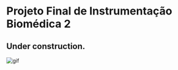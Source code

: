 ﻿# Projeto Final de Instrumentação Biomédica 2  

## Under construction.  

![gif](https://thumbs.gfycat.com/DistinctThunderousCatfish-small.gif)
